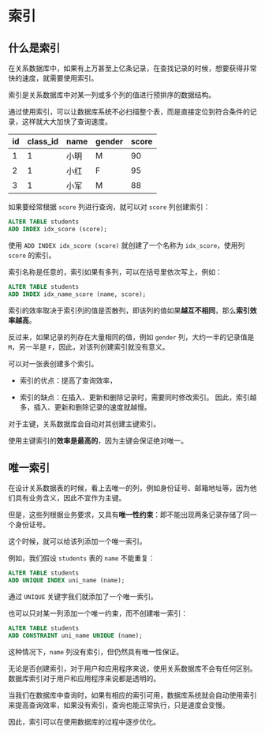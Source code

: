 # 索引

## 什么是索引

在关系数据库中，如果有上万甚至上亿条记录，在查找记录的时候，想要获得非常快的速度，就需要使用索引。

索引是关系数据库中对某一列或多个列的值进行预排序的数据结构。

通过使用索引，可以让数据库系统不必扫描整个表，而是直接定位到符合条件的记录，这样就大大加快了查询速度。

| id  | class_id | name | gender | score |
| :-- | :------- | :--- | :----- | :---- |
| 1   | 1        | 小明 | M      | 90    |
| 2   | 1        | 小红 | F      | 95    |
| 3   | 1        | 小军 | M      | 88    |

如果要经常根据 `score` 列进行查询，就可以对 `score` 列创建索引：

```sql
ALTER TABLE students
ADD INDEX idx_score (score);
```

使用 `ADD INDEX idx_score (score)` 就创建了一个名称为 `idx_score`，使用列 `score` 的索引。

索引名称是任意的，索引如果有多列，可以在括号里依次写上，例如：

```sql
ALTER TABLE students
ADD INDEX idx_name_score (name, score);
```

索引的效率取决于索引列的值是否散列，即该列的值如果**越互不相同**，那么**索引效率越高**。

反过来，如果记录的列存在大量相同的值，例如 `gender` 列，大约一半的记录值是 `M`，另一半是 `F`，因此，对该列创建索引就没有意义。

可以对一张表创建多个索引。

- 索引的优点：提高了查询效率，

- 索引的缺点：在插入、更新和删除记录时，需要同时修改索引。
  因此，索引越多，插入、更新和删除记录的速度就越慢。

对于主键，关系数据库会自动对其创建主键索引。

使用主键索引的**效率是最高的**，因为主键会保证绝对唯一。

## 唯一索引

在设计关系数据表的时候，看上去唯一的列，例如身份证号、邮箱地址等，因为他们具有业务含义，因此不宜作为主键。

但是，这些列根据业务要求，又具有**唯一性约束**：即不能出现两条记录存储了同一个身份证号。

这个时候，就可以给该列添加一个唯一索引。

例如，我们假设 `students` 表的 `name` 不能重复：

```sql
ALTER TABLE students
ADD UNIQUE INDEX uni_name (name);
```

通过 `UNIQUE` 关键字我们就添加了一个唯一索引。

也可以只对某一列添加一个唯一约束，而不创建唯一索引：

```sql
ALTER TABLE students
ADD CONSTRAINT uni_name UNIQUE (name);
```

这种情况下，`name` 列没有索引，但仍然具有唯一性保证。

无论是否创建索引，对于用户和应用程序来说，使用关系数据库不会有任何区别。
数据库索引对于用户和应用程序来说都是透明的。

当我们在数据库中查询时，如果有相应的索引可用，数据库系统就会自动使用索引来提高查询效率，如果没有索引，查询也能正常执行，只是速度会变慢。

因此，索引可以在使用数据库的过程中逐步优化。
